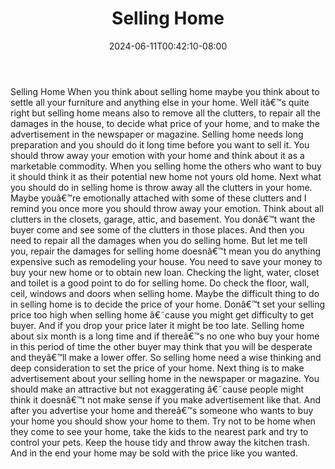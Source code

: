 ﻿---
title: "Selling Home"
date: 2024-06-11T00:42:10-08:00
description: "Sell_Your_House Tips for Web Success"
featured_image: "/images/Sell_Your_House.jpg"
tags: ["Sell Your House"]
---

Selling Home
	When you think about selling home maybe you think about to settle all your furniture and anything else in your home. Well itâ€™s quite right but selling home means also to remove all the clutters, to repair all the damages in the house, to decide what price of your home, and to make the advertisement in the newspaper or magazine.
	Selling home needs long preparation and you should do it long time before you want to sell it. You should throw away your emotion with your home and think about it as a marketable commodity. When you selling home the others who want to buy it should think it as their potential new home not yours old home. 
	Next what you should do in selling home is throw away all the clutters in your home. Maybe youâ€™re emotionally attached with some of these clutters and I remind you once more you should throw away your emotion. Think about all clutters in the closets, garage, attic, and basement. You donâ€™t want the buyer come and see some of the clutters in those places. 
	And then you need to repair all the damages when you do selling home. But let me tell you, repair the damages for selling home doesnâ€™t mean you do anything expensive such as remodeling your house. You need to save your money to buy your new home or to obtain new loan. Checking the light, water, closet and toilet is a good point to do for selling home. Do check the floor, wall, ceil, windows and doors when selling home. 
	Maybe the difficult thing to do in selling home is to decide the price of your home. Donâ€™t set your selling price too high when selling home â€˜cause you might get difficulty to get buyer. And if you drop your price later it might be too late. Selling home about six month is a long time and if thereâ€™s no one who buy your home in this period of time the other buyer may think that you will be desperate and theyâ€™ll make a lower offer. So selling home need a wise thinking and deep consideration to set the price of your home. 
	Next thing is to make advertisement about your selling home in the newspaper or magazine. You should make an attractive but not exaggerating â€˜cause people might think it doesnâ€™t not make sense if you make advertisement like that. And after you advertise your home and thereâ€™s someone who wants to buy your home you should show your home to them. Try not to be home when they come to see your home, take the kids to the nearest park and try to control your pets. Keep the house tidy and throw away the kitchen trash. And in the end your home may be sold with the price like you wanted.


